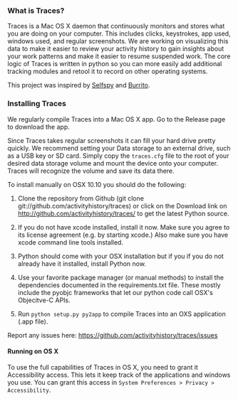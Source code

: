 ### What is Traces?
Traces is a Mac OS X daemon that continuously monitors and stores what you are doing on your computer. This includes clicks, keystrokes, app used, windows used, and regular screenshots. We are working on visualizing this data to make it easier to review your activity history to gain insights about your work patterns and make it easier to resume suspended work. The core logic of Traces is written in python so you can more easily add additional tracking modules and retool it to record on other operating systems.

This project was inspired by [Selfspy](https://github.com/gurgeh/selfspy) and [Burrito](https://github.com/pgbovine/burrito/).

### Installing Traces
We regularly compile Traces into a Mac OS X app. Go to the Release page to download the app.

Since Traces takes regular screenshots it can fill your hard drive pretty quickly. We recommend setting your Data storage to an external drive, such as a USB key or SD card. Simply copy the `traces.cfg` file to the root of your desired data storage volume and mount the device onto your computer. Traces will recognize the volume and save its data there.

To install manually on OSX 10.10 you should do the following:

1. Clone the repository from Github (git clone git://github.com/activityhistory/traces) or click on the Download link on http://github.com/activityhistory/traces/ to get the latest Python source.

2. If you do not have xcode installed, install it now. Make sure you agree to its license agreement (e.g. by starting xcode.) Also make sure you have xcode command line tools installed.

3. Python should come with your OSX installation but if you if you do not already have it installed, install Python now.

4. Use your favorite package manager (or manual methods) to install the dependencies documented in the requirements.txt file. These mostly include the pyobjc frameworks that let our python code call OSX's Objecitve-C APIs.

5. Run `python setup.py py2app` to compile Traces into an OXS application (.app file).

Report any issues here:
https://github.com/activityhistory/traces/issues

#### Running on OS X
To use the full capabilities of Traces in OS X, you need to grant it Accessibility access. This lets it keep track of the applications and windows you use. You can grant this access in `System Preferences > Privacy > Accessibility`.
